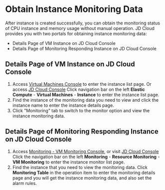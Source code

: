 # Obtain Instance Monitoring Data
After instance is created successfully, you can obtain the monitoring status of CPU instance and memory usage without manual operation. JD Cloud provides you with two portals for obtaining instance monitoring data:
* Details Page of VM Instance on JD Cloud Console
* Details Page of Monitoring Responding Instance on JD Cloud Console

## Details Page of VM Instance on JD Cloud Console
1. Access [Virtual Machines Console][1] to enter the instance list page. Or access [JD Cloud Console][2] Click navigation bar on the left **Elastic Compute** - **Virtual Machines** - **Instance** to enter the instance list page.
2. Find the instance of the monitoring data you need to view and click the instance name to enter the instance details page.
3. Click "Monitoring" tab to switch to the monitor option and view the instance monitoring data.

## Details Page of Monitoring Responding Instance on JD Cloud Console
1. Access [Monitoring - VM Monitoring Console][3], or visit [JD Cloud Console][4] Click the navigation bar on the left **Monitoring** - **Resource Monitoring** - **VM Monitoring** to enter the instance monitor list page.
2. Find the instance that you need to view the monitoring data. Click **Monitoring Table** in the operation item to enter the monitoring details page and you will get the instance monitoring data, and also set the alarm rules.


  [1]: https://cns-console.jdcloud.com/host/compute/list
  [2]: https://console.jdcloud.com/
  [3]: https://cms-console.jdcloud.com/serverMonitor
  [4]: https://console.jdcloud.com/
  
  
